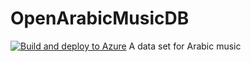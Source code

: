 # OpenArabicMusicDB
[![Build and deploy to Azure](https://github.com/aczwink/OpenArabicMusicDB/actions/workflows/build-and-deploy-to-azure.yml/badge.svg)](https://github.com/aczwink/OpenArabicMusicDB/actions/workflows/build-and-deploy-to-azure.yml)
A data set for Arabic music
